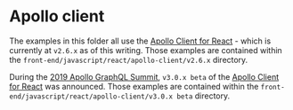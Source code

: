 # Apollo client

The examples in this folder all use the [Apollo Client for React](https://www.apollographql.com/docs/react/) - which is currently at `v2.6.x` as of this writing. Those examples are contained within the `front-end/javascript/react/apollo-client/v2.6.x` directory.

During the [2019 Apollo GraphQL Summit](https://summit.graphql.com), `v3.0.x beta` of the [Apollo Client for React](https://www.apollographql.com/docs/react/) was announced. Those examples are contained within the `front-end/javascript/react/apollo-client/v3.0.x beta` directory.
